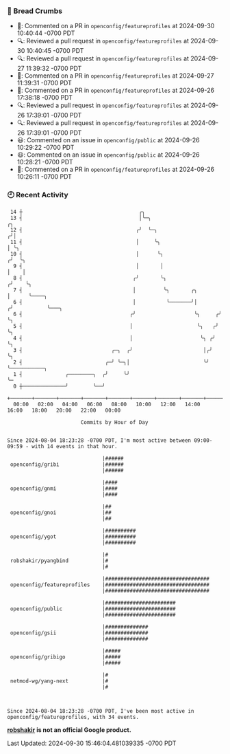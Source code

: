 ### 🍞 Bread Crumbs

 * 💬: Commented on a PR in  `openconfig/featureprofiles` at 2024-09-30 10:40:44 -0700 PDT
 * 🔍: Reviewed a pull request in  `openconfig/featureprofiles` at 2024-09-30 10:40:45 -0700 PDT
 * 🔍: Reviewed a pull request in  `openconfig/featureprofiles` at 2024-09-27 11:39:32 -0700 PDT
 * 💬: Commented on a PR in  `openconfig/featureprofiles` at 2024-09-27 11:39:31 -0700 PDT
 * 💬: Commented on a PR in  `openconfig/featureprofiles` at 2024-09-26 17:38:18 -0700 PDT
 * 🔍: Reviewed a pull request in  `openconfig/featureprofiles` at 2024-09-26 17:39:01 -0700 PDT
 * 🔍: Reviewed a pull request in  `openconfig/featureprofiles` at 2024-09-26 17:39:01 -0700 PDT
 * 😃: Commented on an issue in `openconfig/public` at 2024-09-26 10:29:22 -0700 PDT
 * 😃: Commented on an issue in `openconfig/public` at 2024-09-26 10:28:21 -0700 PDT
 * 💬: Commented on a PR in  `openconfig/featureprofiles` at 2024-09-26 10:26:11 -0700 PDT

### 🕘 Recent Activity
```
 14 ┼                                      ╭╮
 13 ┤                                      │╰─╮                          ╭╮
 12 ┤                                     ╭╯  ╰─╮                       ╭╯│
 11 ┤                                     │     ╰╮                      │ ╰╮
 10 ┤                                     │      ╰╮                    ╭╯  ╰╮
  9 ┤                                     │       │                    │    │
  8 ┤                                    ╭╯       ╰╮                  ╭╯    ╰╮
  7 ┤                                    │         ╰╮       ╭╮        │      ╰────╮
  6 ┤                                    │          ╰───────╯│       ╭╯           ╰───╮
  6 ┤                                   ╭╯                   ╰╮     ╭╯                ╰╮
  5 ┤                                   │                     ╰╮   ╭╯                  ╰╮
  4 ┤                                   │                      ╰╮ ╭╯                    ╰╮
  3 ┤                             ╭─╮  ╭╯                       │╭╯                      ╰╮
  2 ┤                           ╭─╯ ╰─╮│                        ╰╯                        ╰───────────╮
  1 ┤              ╭────────╮  ╭╯     ╰╯                                                              ╰─
  0 ┼──────────────╯        ╰──╯
    +───────+───────+───────+───────+───────+───────+───────+───────+───────+───────+───────+───────+────
  00:00   02:00   04:00   06:00   08:00   10:00   12:00   14:00   16:00   18:00   20:00   22:00   00:00   

						Commits by Hour of Day


Since 2024-08-04 18:23:28 -0700 PDT, I'm most active between 09:00-09:59 - with 14 events in that hour.

```



```
                               |######
 openconfig/gribi              |######
                               |######

                               |####
 openconfig/gnmi               |####
                               |####

                               |##
 openconfig/gnoi               |##
                               |##

                               |##########
 openconfig/ygot               |##########
                               |##########

                               |#
 robshakir/pyangbind           |#
                               |#

                               |##################################
 openconfig/featureprofiles    |##################################
                               |##################################

                               |#######################
 openconfig/public             |#######################
                               |#######################

                               |##############
 openconfig/gsii               |##############
                               |##############

                               |#####
 openconfig/gribigo            |#####
                               |#####

                               |#
 netmod-wg/yang-next           |#
                               |#



Since 2024-08-04 18:23:28 -0700 PDT, I've been most active in openconfig/featureprofiles, with 34 events.

```
**[robshakir](mailto:robjs@google.com) is not an official Google product.**  


Last Updated: 2024-09-30 15:46:04.481039335 -0700 PDT
